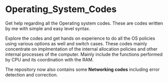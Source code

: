 # Operating_System_Codes
Get help regarding all the Operating system codes. These are codes written by me with simple and easy level syntax.

Explore the codes and get hands on experience to do all the OS policies using various options as well and switch cases. These codes mainly concentrate on implmentation of the internal allocation policies and other internal processes of the computer. Mainly include the functions performed by CPU and its coordination with the RAM.

The repository now also contains some **Networking codes** including error detection and correction.
